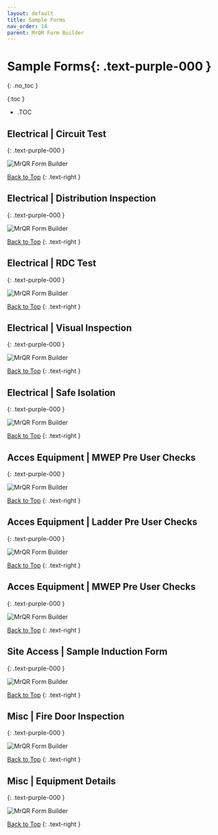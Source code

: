 ```yaml
---
layout: default
title: Sample Forms
nav_order: 14
parent: MrQR Form Builder
---
```



# **Sample Forms**{: .text-purple-000 }
{: .no_toc }

{:toc }
- .TOC

## Electrical | Circuit Test
{: .text-purple-000 }

![MrQR Form Builder](/assets/images/Forms//Samples/MrQR_Sample_CircuitTest.png "Circuit Test")

[Back to Top](https://docs.mrqr.me/registers/)
{: .text-right }

## Electrical | Distribution Inspection
{: .text-purple-000 }

![MrQR Form Builder](/assets/images/Forms//Samples/MrQR_Sample_DB_Inspection.png "DB Inspection")

[Back to Top](https://docs.mrqr.me/registers/)
{: .text-right }

## Electrical | RDC Test
{: .text-purple-000 }

![MrQR Form Builder](/assets/images/Forms//Samples/MrQR_Sample_RCD.png "RCD Test")

[Back to Top](https://docs.mrqr.me/registers/)
{: .text-right }

## Electrical | Visual Inspection
{: .text-purple-000 }

![MrQR Form Builder](/assets/images/Forms//Samples/MrQR_Sample_Visual_Inspection.png "Visual Inspection")

[Back to Top](https://docs.mrqr.me/registers/)
{: .text-right }

## Electrical | Safe Isolation
{: .text-purple-000 }

![MrQR Form Builder](/assets/images/Forms//Samples/MrQR_Sample_safeIsolation.png "Safe Isolation")

[Back to Top](https://docs.mrqr.me/registers/)
{: .text-right }

## Acces Equipment | MWEP Pre User Checks
{: .text-purple-000 }

![MrQR Form Builder](/assets/images/Forms//Samples/MrQR_Sample_MWEP_Inspection.png "MWEP Inspection")

[Back to Top](https://docs.mrqr.me/registers/)
{: .text-right }

## Acces Equipment | Ladder Pre User Checks
{: .text-purple-000 }

![MrQR Form Builder](/assets/images/Forms//Samples/MrQR_sample_ladder.png "Ladder")

[Back to Top](https://docs.mrqr.me/registers/)
{: .text-right }

## Acces Equipment | MWEP Pre User Checks
{: .text-purple-000 }

![MrQR Form Builder](/assets/images/Forms//Samples/MrQR_sample_mwep_Clean.png "MWEP Clean")

[Back to Top](https://docs.mrqr.me/registers/)
{: .text-right }

## Site Access | Sample Induction Form
{: .text-purple-000 }

![MrQR Form Builder](/assets/images/Forms//Samples/MrQR_Sample_Induction_Form.png "Induction")

[Back to Top](https://docs.mrqr.me/registers/)
{: .text-right }

## Misc | Fire Door Inspection
{: .text-purple-000 }

![MrQR Form Builder](/assets/images/Forms//Samples/MrQR_Sample_FireDoor.png "Fire Door")

[Back to Top](https://docs.mrqr.me/registers/)
{: .text-right }

## Misc | Equipment Details
{: .text-purple-000 }

![MrQR Form Builder](/assets/images/Forms//Samples/MrQR_Sample_EquipmentDetails.png "Equipment")

[Back to Top](https://docs.mrqr.me/registers/)
{: .text-right }
